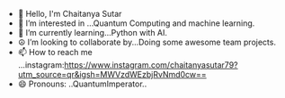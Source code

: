 - 👋 Hello, I'm Chaitanya Sutar
- 👀 I’m interested in ...Quantum Computing and machine learning. 
- 🌱 I’m currently learning...Python with AI.
- ☮️ I’m looking to collaborate by...Doing some awesome team projects.
- 📫 How to reach me ...instagram:https://www.instagram.com/chaitanyasutar79?utm_source=qr&igsh=MWVzdWEzbjRvNmd0cw==
- 😄 Pronouns: ..QuantumImperator.. 

<!---
Alt-Chaitanya/Alt-Chaitanya is a ✨ special ✨ repository because its `README.md` (this file) appears on your GitHub profile.
You can click the Preview link to take a look at your changes.
--->

